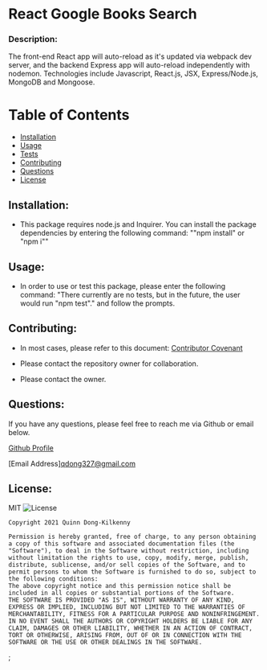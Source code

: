 # React Google Books Search 

### Description: 
 The front-end React app will auto-reload as it's updated via webpack dev server, and the backend Express app will auto-reload independently with nodemon. Technologies include Javascript, React.js, JSX, Express/Node.js, MongoDB and Mongoose.


# Table of Contents
- [Installation](https://github.com/qudoki/readmegenerator/blob/master/Develop/SampleProject.md#installation)
- [Usage](https://github.com/qudoki/readmegenerator/blob/master/Develop/SampleProject.md#usage)
- [Tests](https://github.com/qudoki/readmegenerator/blob/master/Develop/SampleProject.md#usage)
- [Contributing](https://github.com/qudoki/readmegenerator/blob/master/Develop/SampleProject.md#contributions)
- [Questions](https://github.com/qudoki/readmegenerator/blob/master/Develop/SampleProject.md#questions)
- [License](https://github.com/qudoki/readmegenerator/blob/master/Develop/SampleProject.md#license)


## Installation:
- This package requires node.js and Inquirer. You can install the package dependencies by entering the following command: ""npm install" or "npm i""


## Usage:
- In order to use or test this package, please enter the following command: "There currently are no tests, but in the future, the user would run "npm test"." and follow the prompts.


## Contributing:
- In most cases, please refer to this document: [Contributor Covenant](https://www.contributor-covenant.org/) 

- Please contact the repository owner for collaboration.
- Please contact the owner.


## Questions:
If you have any questions, please feel free to reach me via Github or email below.

[Github Profile](https://github.com/qudoki)

[Email Address]<qdong327@gmail.com>

 
## License: 
 MIT
![License](https://img.shields.io/badge/license-MIT-green")

    Copyright 2021 Quinn Dong-Kilkenny 

    Permission is hereby granted, free of charge, to any person obtaining a copy of this software and associated documentation files (the "Software"), to deal in the Software without restriction, including without limitation the rights to use, copy, modify, merge, publish, distribute, sublicense, and/or sell copies of the Software, and to permit persons to whom the Software is furnished to do so, subject to the following conditions:
    The above copyright notice and this permission notice shall be included in all copies or substantial portions of the Software.
    THE SOFTWARE IS PROVIDED "AS IS", WITHOUT WARRANTY OF ANY KIND, EXPRESS OR IMPLIED, INCLUDING BUT NOT LIMITED TO THE WARRANTIES OF MERCHANTABILITY, FITNESS FOR A PARTICULAR PURPOSE AND NONINFRINGEMENT. IN NO EVENT SHALL THE AUTHORS OR COPYRIGHT HOLDERS BE LIABLE FOR ANY CLAIM, DAMAGES OR OTHER LIABILITY, WHETHER IN AN ACTION OF CONTRACT, TORT OR OTHERWISE, ARISING FROM, OUT OF OR IN CONNECTION WITH THE SOFTWARE OR THE USE OR OTHER DEALINGS IN THE SOFTWARE.
;
